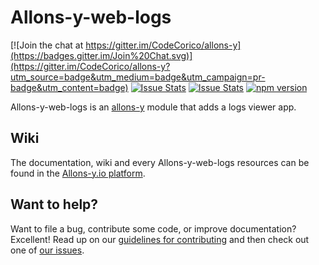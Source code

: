 # Allons-y-web-logs

[![Join the chat at https://gitter.im/CodeCorico/allons-y](https://badges.gitter.im/Join%20Chat.svg)](https://gitter.im/CodeCorico/allons-y?utm_source=badge&utm_medium=badge&utm_campaign=pr-badge&utm_content=badge)
[![Issue Stats](http://issuestats.com/github/codecorico/allons-y-web-logs/badge/issue)](http://issuestats.com/github/codecorico/allons-y)
[![Issue Stats](http://issuestats.com/github/codecorico/allons-y-web-logs/badge/pr)](http://issuestats.com/github/codecorico/allons-y)
[![npm version](https://badge.fury.io/js/allons-y-web-logs.svg)](https://badge.fury.io/js/allons-y-web-logs)

Allons-y-web-logs is an [allons-y](https://github.com/CodeCorico/allons-y) module that adds a logs viewer app.

## Wiki

The documentation, wiki and every Allons-y-web-logs resources can be found in the [Allons-y.io platform](http://allons-y.io).

## Want to help?

Want to file a bug, contribute some code, or improve documentation? Excellent! Read up on our [guidelines for contributing](CONTRIBUTING.md) and then check out one of [our issues](https://github.com/CodeCorico/allons-y-web-logs/issues).

